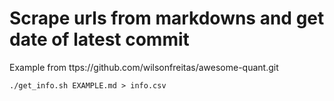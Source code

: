 # Scrape urls from markdowns and get date of latest commit

Example from ttps://github.com/wilsonfreitas/awesome-quant.git

    ./get_info.sh EXAMPLE.md > info.csv
